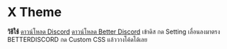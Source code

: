 # X Theme
**วิธีใช้**
[ดาวน์โหลด Discord](https://discord.com/)
[ดาวน์โหลด Better Discord](https://betterdiscord.app/)
เข้าดิส กด Setting เลื่อนลงมาตรง BETTERDISCORD กด Custom CSS แล้ววางโค้ดได้เลย
